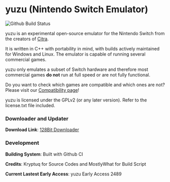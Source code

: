 yuzu (Nintendo Switch Emulator)
=============
![Github Build Status](https://github.com/Kryptuq/Yuzu-Early-Access-files/actions/workflows/build.yml/badge.svg)

yuzu is an experimental open-source emulator for the Nintendo Switch from the creators of [Citra](https://citra-emu.org/).

It is written in C++ with portability in mind, with builds actively maintained for Windows and Linux. The emulator is capable of running several commercial games.

yuzu only emulates a subset of Switch hardware and therefore most commercial games **do not** run at full speed or are not fully functional.

Do you want to check which games are compatible and which ones are not? Please visit our [Compatibility page](https://yuzu-emu.org/game/)!

yuzu is licensed under the GPLv2 (or any later version). Refer to the license.txt file included.

### Downloader and Updater

__Download Link__: [128Bit Downloader](https://mostlywhat.github.io/128Bit-Yuzu-Installer/)

### Development

__Building System__: Built with Github CI

__Credits__: Kryptuq for Source Codes and MostlyWhat for Build Script

__Current Lastest Early Access__: yuzu Early Access 2489